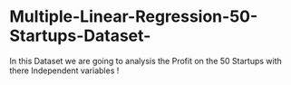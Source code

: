 # Multiple-Linear-Regression-50-Startups-Dataset-
In this Dataset we are going to analysis the Profit on the 50 Startups with there Independent variables !
